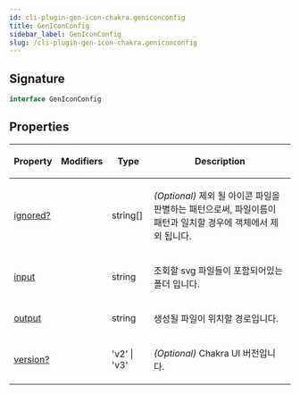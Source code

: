 ```yaml
---
id: cli-plugin-gen-icon-chakra.geniconconfig
title: GenIconConfig
sidebar_label: GenIconConfig
slug: /cli-plugin-gen-icon-chakra.geniconconfig
---
```






## Signature

```typescript
interface GenIconConfig 
```

## Properties

<table><thead><tr><th>

Property


</th><th>

Modifiers


</th><th>

Type


</th><th>

Description


</th></tr></thead>
<tbody><tr><td>

[ignored?](./cli-plugin-gen-icon-chakra.geniconconfig.ignored)


</td><td>


</td><td>

string[]


</td><td>

_(Optional)_ 제외 될 아이콘 파일을 판별하는 패턴으로써, 파일이름이 패턴과 일치할 경우에 객체에서 제외 됩니다.


</td></tr>
<tr><td>

[input](./cli-plugin-gen-icon-chakra.geniconconfig.input)


</td><td>


</td><td>

string


</td><td>

조회할 svg 파일들이 포함되어있는 폴더 입니다.


</td></tr>
<tr><td>

[output](./cli-plugin-gen-icon-chakra.geniconconfig.output)


</td><td>


</td><td>

string


</td><td>

생성될 파일이 위치할 경로입니다.


</td></tr>
<tr><td>

[version?](./cli-plugin-gen-icon-chakra.geniconconfig.version)


</td><td>


</td><td>

'v2' \| 'v3'


</td><td>

_(Optional)_ Chakra UI 버전입니다.


</td></tr>
</tbody></table>
